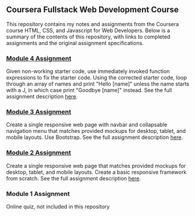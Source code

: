 ## Coursera Fullstack Web Development Course

This repository contains my notes and assignments from the Coursera course HTML, CSS, and Javascript for Web Developers. Below is a summary of the contents of this repository, with links to completed assignments and the original assignment specifications.

### [Module 4 Assignment](https://wright13.github.io/coursera-fullstack/module4-solution/index.html)
Given non-working starter code, use immediately invoked function expressions to fix the starter code. Using the corrected starter code, loop through an array of names and print "Hello [name]" unless the name starts with a J, in which case print "Goodbye [name]" instead.
See the full assignment description [here](https://github.com/jhu-ep-coursera/fullstack-course4/blob/master/assignments/assignment4/Assignment-4.md).

### [Module 3 Assignment](https://wright13.github.io/coursera-fullstack/module3-solution/)
Create a single responsive web page with navbar and collapsable navigation menu that matches provided mockups for desktop, tablet, and mobile layouts. Use Bootstrap.
See the full assignment description [here](https://github.com/jhu-ep-coursera/fullstack-course4/blob/master/assignments/assignment3/Assignment-3.md).

### [Module 2 Assignment](https://wright13.github.io/coursera-fullstack/module2-solution/)
Create a single responsive web page that matches provided mockups for desktop, tablet, and mobile layouts. Create a basic responsive framework from scratch.
See the full assignment description [here](https://github.com/jhu-ep-coursera/fullstack-course4/blob/master/assignments/assignment2/Assignment-2.md).

### Module 1 Assignment
Online quiz, not included in this repository
